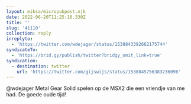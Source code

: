 ```yaml
---
layout: miksa/micropubpost.njk
date: 2022-06-20T11:25:10.330Z
title: ''
slug: '41110'
collection: reply
inreplyto:
  - 'https://twitter.com/wdejager/status/1538843392662175744'
syndicateTo:
  - 'https://brid.gy/publish/twitter?bridgy_omit_link=true'
syndication:
  - destination: twitter
    url: 'https://twitter.com/gijswijs/status/1538845756383236096'
---
```

@wdejager Metal Gear Solid spelen op de MSX2 die een vriendje van me had. De goede oude tijd!
